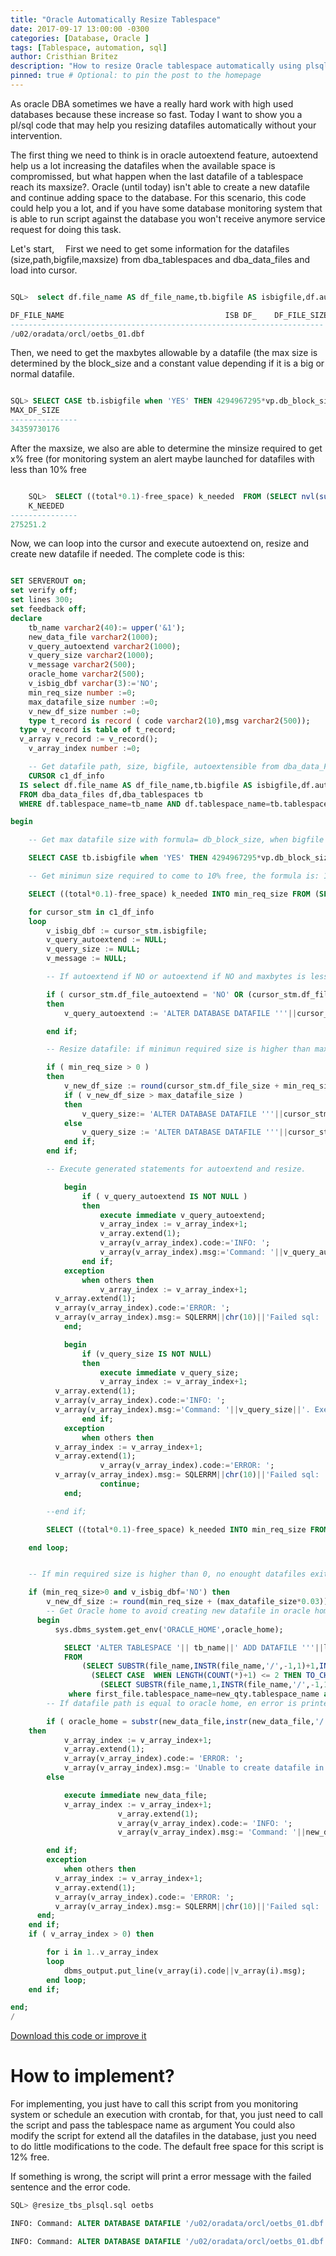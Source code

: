 ```yaml
---
title: "Oracle Automatically Resize Tablespace"
date: 2017-09-17 13:00:00 -0300
categories: [Database, Oracle ]
tags: [Tablespace, automation, sql]
author: Cristhian Britez
description: "How to resize Oracle tablespace automatically using plsql"
pinned: true # Optional: to pin the post to the homepage
---
```

As oracle DBA sometimes we have a really hard work with high used databases because these increase so fast. Today I want to show you a pl/sql code that may help you resizing datafiles automatically without your intervention.

The first thing we need to think is in oracle autoextend feature, autoextend help us a lot increasing the datafiles when the available space is compromissed, but what happen when the last datafile of a tablespace reach its maxsize?. Oracle (until today) isn't able to create a new datafile and continue adding space to the database. For this scenario, this code could help you a lot, and if you have some database monitoring system that is able to run script against the database you won't receive anymore service request for doing this task.

Let's start,
 First we need to get some information for the datafiles (size,path,bigfile,maxsize) from dba_tablespaces and dba_data_files and load into cursor.

```sql

SQL>  select df.file_name AS df_file_name,tb.bigfile AS isbigfile,df.autoextensible AS df_file_autoextend,bytes AS df_file_size,df.maxbytes maxbytes FROM dba_data_files df,dba_tablespaces tb WHERE df.tablespace_name=:tb_name AND df.tablespace_name=tb.tablespace_name;

DF_FILE_NAME                                    ISB DF_    DF_FILE_SIZE        MAXBYTES
---------------------------------------------------------------------- --- --- --------------- ---------------
/u02/oradata/orcl/oetbs_01.dbf                                         NO  NO        524288000               0
```

Then, we need to get the maxbytes allowable by a datafile (the max size is determined by the block_size and a constant value depending if it is a big or normal datafile.

```sql

SQL> SELECT CASE tb.isbigfile when 'YES' THEN 4294967295*vp.db_block_size ELSE 4194303*vp.db_block_size END AS max_df_size  FROM (SELECT value db_block_size FROM v$parameter WHERE name='db_block_size')vp,(SELECT bigfile AS isbigfile FROM dba_tablespaces WHERE tablespace_name=:tb_name) tb;
MAX_DF_SIZE
---------------
34359730176
```

After the maxsize, we also are able to determine the minsize required to get x% free (for monitoring system an alert maybe launched for datafiles with less than 10% free

```sql

	SQL>  SELECT ((total*0.1)-free_space) k_needed  FROM (SELECT nvl(sum(bytes),0) total FROM dba_data_files WHERE tablespace_name=:tb_name GROUP BY tablespace_name)df,(SELECT CASE count(dba_fs.file_id)  WHEN 0 THEN (SELECT nvl(dba_df.user_bytes-dba_s.bytes,0) from (select sum(user_bytes) user_bytes from dba_data_files where tablespace_name=:tb_name group by tablespace_name)dba_df,(select sum(bytes) bytes from dba_segments where tablespace_name=:tb_name group by tablespace_name) dba_s) ELSE (SELECT nvl(sum(bytes),0) FROM dba_free_space WHERE tablespace_name=:tb_name GROUP BY tablespace_name) END AS free_space from dba_data_files dba_df full outer join dba_free_space dba_fs using(tablespace_name) where tablespace_name=:tb_name group by tablespace_name) ds;
	K_NEEDED
---------------
275251.2
```


Now, we can loop into the cursor and execute autoextend on, resize and create new datafile if needed. The complete code is this:

```sql

SET SERVEROUT on;
set verify off;
set lines 300;
set feedback off;
declare
	tb_name varchar2(40):= upper('&1');
	new_data_file varchar2(1000);
	v_query_autoextend varchar2(1000);
	v_query_size varchar2(1000);
	v_message varchar2(500);
	oracle_home varchar2(500);
	v_isbig_dbf varchar(3):='NO';
	min_req_size number :=0;
	max_datafile_size number :=0;
	v_new_df_size number :=0;
	type t_record is record ( code varchar2(10),msg varchar2(500));
  type v_record is table of t_record;
  v_array v_record := v_record();
	v_array_index number :=0;

	-- Get datafile path, size, bigfile, autoextensible from dba_data_Files
	CURSOR c1_df_info
  IS select df.file_name AS df_file_name,tb.bigfile AS isbigfile,df.autoextensible AS df_file_autoextend,bytes AS df_file_size,df.maxbytes maxbytes
  FROM dba_data_files df,dba_tablespaces tb
  WHERE df.tablespace_name=tb_name AND df.tablespace_name=tb.tablespace_name;

begin

	-- Get max datafile size with formula= db_block_size, when bigfile 4294967295*vp.db_block_size else 4194303*vp.db_block_size

	SELECT CASE tb.isbigfile when 'YES' THEN 4294967295*vp.db_block_size ELSE 4194303*vp.db_block_size END AS max_df_size INTO max_datafile_size FROM (SELECT value db_block_size FROM v$parameter WHERE name='db_block_size')vp,(SELECT bigfile AS isbigfile FROM dba_tablespaces WHERE tablespace_name=tb_name) tb;

	-- Get minimun size required to come to 10% free, the formula is: 10% from total size (dba_data_Files) - free_space (dba_free_space)

	SELECT ((total*0.1)-free_space) k_needed INTO min_req_size FROM (SELECT nvl(sum(bytes),0) total FROM dba_data_files WHERE tablespace_name=tb_name GROUP BY tablespace_name)df,(SELECT CASE count(dba_fs.file_id)  WHEN 0 THEN (SELECT nvl(dba_df.user_bytes-dba_s.bytes,0) from (select sum(user_bytes) user_bytes from dba_data_files where tablespace_name=tb_name group by tablespace_name)dba_df,(select sum(bytes) bytes from dba_segments where tablespace_name=tb_name group by tablespace_name) dba_s) ELSE (SELECT nvl(sum(bytes),0) FROM dba_free_space WHERE tablespace_name=tb_name GROUP BY tablespace_name) END AS free_space from dba_data_files dba_df full outer join dba_free_space dba_fs using(tablespace_name) where tablespace_name=tb_name group by tablespace_name) ds;

	for cursor_stm in c1_df_info
	loop
		v_isbig_dbf := cursor_stm.isbigfile;
		v_query_autoextend := NULL;
		v_query_size := NULL;
		v_message := NULL;

		-- If autoextend if NO or autoextend if NO and maxbytes is less than the maximum size expressed in megabytes, autoextend to unlimited.

		if ( cursor_stm.df_file_autoextend = 'NO' OR (cursor_stm.df_file_autoextend = 'YES' AND (trunc(cursor_stm.maxbytes/1048576) < trunc(max_datafile_size/1048576))))
		then
			v_query_autoextend := 'ALTER DATABASE DATAFILE '''||cursor_stm.df_file_name||''' AUTOEXTEND ON NEXT 16777216 MAXSIZE UNLIMITED';

		end if;

		-- Resize datafile: if minimun required size is higher than max datafile size, then increment the datafile to its max size else increment the required to get 12% free.

		if ( min_req_size > 0 )
		then
			v_new_df_size := round(cursor_stm.df_file_size + min_req_size + (cursor_stm.df_file_size*0.03));
			if ( v_new_df_size > max_datafile_size )
			then
				v_query_size:= 'ALTER DATABASE DATAFILE '''||cursor_stm.df_file_name||''' RESIZE '||to_char(max_datafile_size);
			else
				v_query_size := 'ALTER DATABASE DATAFILE '''||cursor_stm.df_file_name||''' RESIZE '||to_char(v_new_df_size);
			end if;
		end if;

		-- Execute generated statements for autoextend and resize.

			begin
				if ( v_query_autoextend IS NOT NULL )
				then
					execute immediate v_query_autoextend;
					v_array_index := v_array_index+1;
					v_array.extend(1);
					v_array(v_array_index).code:='INFO: ';
					v_array(v_array_index).msg:='Command: '||v_query_autoextend||'. Executed successfully';
				end if;
			exception
				when others then
					v_array_index := v_array_index+1;
          v_array.extend(1);
          v_array(v_array_index).code:='ERROR: ';
          v_array(v_array_index).msg:= SQLERRM||chr(10)||'Failed sql: '||v_query_autoextend;
			end;

			begin
				if (v_query_size IS NOT NULL)
				then
					execute immediate v_query_size;
					v_array_index := v_array_index+1;
          v_array.extend(1);
          v_array(v_array_index).code:='INFO: ';
          v_array(v_array_index).msg:='Command: '||v_query_size||'. Executed successfully';
				end if;
			exception
				when others then
          v_array_index := v_array_index+1;
          v_array.extend(1);
					v_array(v_array_index).code:='ERROR: ';
          v_array(v_array_index).msg:= SQLERRM||chr(10)||'Failed sql: '||v_query_size;
					continue;
			end;

		--end if;

		SELECT ((total*0.1)-free_space) k_needed INTO min_req_size FROM (SELECT nvl(sum(bytes),0) total FROM dba_data_files WHERE tablespace_name=tb_name GROUP BY tablespace_name)df,(SELECT CASE count(dba_fs.file_id)  WHEN 0 THEN (SELECT nvl(dba_df.user_bytes-dba_s.bytes,0) from (select sum(user_bytes) user_bytes from dba_data_files where tablespace_name=tb_name group by tablespace_name)dba_df,(select sum(bytes) bytes from dba_segments where tablespace_name=tb_name group by tablespace_name) dba_s) ELSE (SELECT nvl(sum(bytes),0) FROM dba_free_space WHERE tablespace_name=tb_name GROUP BY tablespace_name) END AS free_space from dba_data_files dba_df full outer join dba_free_space dba_fs using(tablespace_name) where tablespace_name=tb_name group by tablespace_name) ds;

	end loop;


	-- If min required size is higher than 0, no enought datafiles exits and a new one is created.

	if (min_req_size>0 and v_isbig_dbf='NO') then
		v_new_df_size := round(min_req_size + (max_datafile_size*0.03));
		-- Get Oracle home to avoid creating new datafile in oracle home
	  begin
		  sys.dbms_system.get_env('ORACLE_HOME',oracle_home);

		    SELECT 'ALTER TABLESPACE '|| tb_name||' ADD DATAFILE '''||last_data_file||CASE INSTR(first_data_file,'_',-1,1) WHEN 0 THEN first_data_file ELSE  SUBSTR(first_data_file,1,INSTR(first_data_file,'_',-1,1)-1) END||'_'||TRIM(new_qty.new_qty)||'.dbf'' SIZE '|| v_new_df_size ||' AUTOEXTEND ON NEXT 4194304 MAXSIZE UNLIMITED'as new_df_name into new_data_file
		    FROM
		        (SELECT SUBSTR(file_name,INSTR(file_name,'/',-1,1)+1,INSTR(file_name,'.dbf',-1,1) - INSTR(file_name,'/',-1,1)-1) first_data_file,tablespace_name FROM dba_data_files d WHERE tablespace_name=tb_name AND file_id=(SELECT MIN(file_id) FROM dba_Data_files WHERE tablespace_name=tb_name)) first_file,
		          (SELECT CASE  WHEN LENGTH(COUNT(*)+1) <= 2 THEN TO_CHAR(COUNT(*)+1,'00') ELSE TO_CHAR(COUNT(*)+1,'000') END as new_qty,tablespace_name FROM dba_data_files WHERE tablespace_name=tb_name group by tablespace_name) new_qty,
		            (SELECT SUBSTR(file_name,1,INSTR(file_name,'/',-1,1)) last_data_file,tablespace_name FROM dba_data_files WHERE tablespace_name=tb_name AND file_id=(SELECT MAX(file_id) FROM dba_data_files WHERE tablespace_name=tb_name))last_file
		     where first_file.tablespace_name=new_qty.tablespace_name and first_file.tablespace_name=last_file.tablespace_name;
		-- If datafile path is equal to oracle home, en error is printed, else a new datafile is created.

		if ( oracle_home = substr(new_data_file,instr(new_data_file,'/',1),instr(new_data_file,'/',-1)-instr(new_data_file,'/',1)))
    then
			v_array_index := v_array_index+1;
			v_array.extend(1);
			v_array(v_array_index).code:= 'ERROR: ';
			v_array(v_array_index).msg:= 'Unable to create datafile in ORACLE_HOME:'||oracle_home||chr(10)||'Failed sql: '||new_data_file;
		else

			execute immediate new_data_file;
			v_array_index := v_array_index+1;
                        v_array.extend(1);
                        v_array(v_array_index).code:= 'INFO: ';
                        v_array(v_array_index).msg:= 'Command: '||new_data_file||'. Executed successfully';

		end if;
	    exception
			when others then
          v_array_index := v_array_index+1;
          v_array.extend(1);
          v_array(v_array_index).code:= 'ERROR: ';
          v_array(v_array_index).msg:= SQLERRM||chr(10)||'Failed sql: '||new_data_file;
      end;
	end if;
	if ( v_array_index > 0) then

		for i in 1..v_array_index
		loop
			dbms_output.put_line(v_array(i).code||v_array(i).msg);
		end loop;
	end if;

end;
/
```

[Download this code or improve it](https://github.com/cbritezm/cbritezm/blob/master/resize_tablespace_plsql.sql)

# How to implement?

For implementing, you just have to call this script from you monitoring system or schedule an execution with crontab, for that, you just need to call the script and pass the tablespace name as argument You could also modify the script for extend all the datafiles in the database, just you need to do little modifications to the code. The default free space for this script is 12% free.

If something is wrong, the script will print a error message with the failed sentence and the error code.
```sql
SQL> @resize_tbs_plsql.sql oetbs

INFO: Command: ALTER DATABASE DATAFILE '/u02/oradata/orcl/oetbs_01.dbf' AUTOEXTEND ON NEXT 16777216 MAXSIZE UNLIMITED. Executed successfully

INFO: Command: ALTER DATABASE DATAFILE '/u02/oradata/orcl/oetbs_01.dbf' RESIZE 13235651. Executed successfully
```
